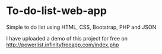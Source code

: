 # To-do-list-web-app
Simple to do list using HTML, CSS, Bootstrap, PHP and JSON

I have uploaded a demo of this project for free on http://powerlist.infinityfreeapp.com/index.php

